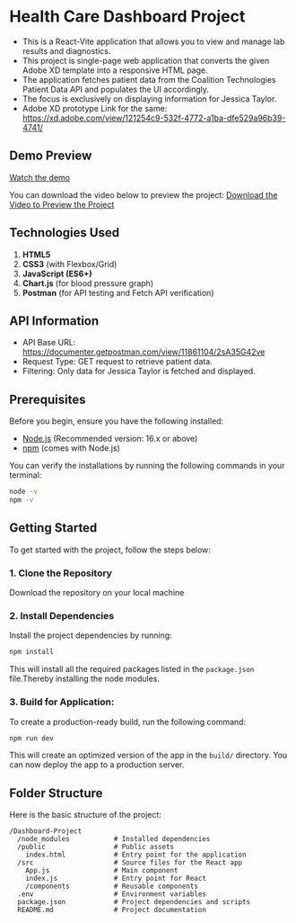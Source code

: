 # Health Care Dashboard Project

- This is a React-Vite application that allows you to view and manage lab results and diagnostics.
- This project is single-page web application that converts the given Adobe XD template into a responsive HTML page.
- The application fetches patient data from the Coalition Technologies Patient Data API and populates the UI accordingly.
- The focus is exclusively on displaying information for Jessica Taylor.
- Adobe XD prototype Link for the same: https://xd.adobe.com/view/121254c9-532f-4772-a1ba-dfe529a96b39-4741/ 

## Demo Preview

[Watch the demo](https://github.com/VaishnaviMantri09/Health-Care-Dashboard/blob/main/Health-Care-Dashboard-Preview.png)

You can download the video below to preview the project:
[Download the Video to Preview the Project](https://github.com/VaishnaviMantri09/Health-Care-Dashboard/raw/main/Project-Demo.mp4)

## Technologies Used

1. **HTML5**
2. **CSS3** (with Flexbox/Grid)
3. **JavaScript (ES6+)**
4. **Chart.js** (for blood pressure graph)
5. **Postman** (for API testing and Fetch API verification)

## API Information
- API Base URL: https://documenter.getpostman.com/view/11861104/2sA35G42ve
- Request Type: GET request to retrieve patient data.
- Filtering: Only data for Jessica Taylor is fetched and displayed.

## Prerequisites

Before you begin, ensure you have the following installed:

- [Node.js](https://nodejs.org/en/) (Recommended version: 16.x or above)
- [npm](https://www.npmjs.com/) (comes with Node.js)

You can verify the installations by running the following commands in your terminal:

```bash
node -v
npm -v
```

## Getting Started

To get started with the project, follow the steps below:

### 1. Clone the Repository

Download the repository on your local machine

### 2. Install Dependencies

Install the project dependencies by running:

```bash
npm install
```

This will install all the required packages listed in the `package.json` file.Thereby installing the node modules.


### 3. Build for Application:

To create a production-ready build, run the following command:

```bash
npm run dev
```

This will create an optimized version of the app in the `build/` directory. You can now deploy the app to a production server.

## Folder Structure

Here is the basic structure of the project:

```
/Dashboard-Project
  /node_modules           # Installed dependencies
  /public                 # Public assets
    index.html            # Entry point for the application
  /src                    # Source files for the React app
    App.js                # Main component
    index.js              # Entry point for React
    /components           # Reusable components
  .env                    # Environment variables
  package.json            # Project dependencies and scripts
  README.md               # Project documentation
```
